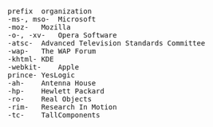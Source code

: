 <pre>
prefix	organization
-ms-, mso-	Microsoft
-moz-	Mozilla
-o-, -xv-	Opera Software
-atsc-	Advanced Television Standards Committee
-wap-	The WAP Forum
-khtml-	KDE
-webkit-	Apple
prince-	YesLogic
-ah-	Antenna House
-hp-	Hewlett Packard
-ro-	Real Objects
-rim-	Research In Motion
-tc-	TallComponents
</pre>